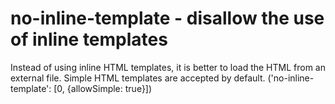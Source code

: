 # no-inline-template - disallow the use of inline templates

Instead of using inline HTML templates, it is better to load the HTML from an external file.
Simple HTML templates are accepted by default.
('no-inline-template': [0, {allowSimple: true}])

<!-- WARNING: Generated documentation. Edit docs and examples in the rule and examples file ('rules/no-inline-template.js', 'examples/no-inline-template.js'). -->
